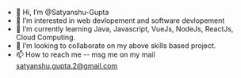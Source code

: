- 👋 Hi, I’m @Satyanshu-Gupta
- 👀 I’m interested in web devlopement and software devlopement
- 🌱 I’m currently learning Java, Javascript, VueJs, NodeJs, ReactJs, Cloud Computing.
- 💞️ I’m looking to collaborate on my above skills based project.
- 📫 How to reach me -- msg me on my mail satyanshu.gupta.2@gmail.com

<!---
Satyanshu-Gupta/Satyanshu-Gupta is a ✨ special ✨ repository because its `README.md` (this file) appears on your GitHub profile.
You can click the Preview link to take a look at your changes.
--->
